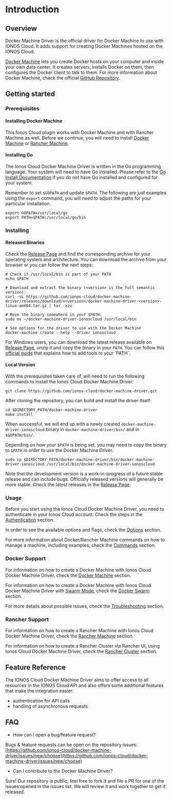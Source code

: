 # Introduction

## Overview

Docker Machine Driver is the official driver for Docker Machine to use with IONOS Cloud. It adds support for creating Docker Machines hosted on the IONOS Cloud.

[Docker Machine](https://github.com/docker/machine) lets you create Docker hosts on your computer and inside your own data center. It creates servers, installs Docker on them, then configures the Docker client to talk to them. For more information about Docker Machine, check the official [GitHub Repository](https://github.com/docker/machine).

## Getting started

### Prerequisites
 
#### Installing Docker Machine

This Ionos Cloud plugin works with Docker Machine and with Rancher Machine as well. Before we continue, you will need to install [Docker Machine](https://docs.docker.com/machine/install-machine/) or [Rancher Machine](https://github.com/rancher/machine/releases/).

#### Installing Go

The Ionos Cloud Docker Machine Driver is written in the Go programming language. Your system will need to have Go installed. Please refer to the [Go Install Documentation](https://golang.org/doc/install) if you do not have Go installed and configured for your system.

Remember to set `$GOPATH` and update `$PATH`. The following are just examples using the `export` command, you will need to adjust the paths for your particular installation.

```text
export GOPATH=/usr/local/go
export PATH=$PATH:/usr/local/go/bin
```

### Installing

#### Released Binaries

Check the [Release Page](https://github.com/ionos-cloud/docker-machine-driver/releases) and find the corresponding archive for your operating system and architecture. You can download the archive from your browser or you can follow the next steps:

```text
# Check if /usr/local/bin is part of your PATH
echo $PATH

# Download and extract the binary (<version> is the full semantic version): 
curl -sL https://github.com/ionos-cloud/docker-machine-driver/releases/download/v<version>/docker-machine-driver-<version>-linux-amd64.tar.gz | tar -xzv

# Move the binary somewhere in your $PATH:
sudo mv ~/docker-machine-driver-ionoscloud /usr/local/bin

# See options for the driver to use with the Docker Machine
docker-machine create --help --driver ionoscloud
```

For Windows users, you can download the latest release available on [Release Page](https://github.com/ionos-cloud/docker-machine-driver/releases), unzip it and copy the binary in your `PATH`. You can follow this [official guide](https://msdn.microsoft.com/en-us/library/office/ee537574(v=office.14).aspx) that explains how to add tools to your `PATH`. 

#### Local Version 

With the prerequisites taken care of, will need to run the following commands to install the Ionos Cloud Docker Machine Driver:

```text
git clone https://github.com/ionos-cloud/docker-machine-driver.git
```

After cloning the repository, you can build and install the driver itself:

```text
cd $DIRECTORY_PATH/docker-machine-driver
make install
```

When successful, we will end up with a newly created `docker-machine-driver-ionoscloud` binary in `docker-machine-driver/bin/` and in `$GOPATH/bin/`. 

Depending on how your `$PATH` is being set, you may need to copy the binary to `$PATH` in order to use the Docker Machine Driver. 

```text
sudo cp $DIRECTORY_PATH/docker-machine-driver/bin/docker-machine-driver-ionoscloud /usr/local/bin/docker-machine-driver-ionoscloud
```

Note that the development version is a work-in-progress of a future stable release and can include bugs. Officially released versions will generally be more stable. Check the latest releases in the [Release Page](https://github.com/ionos-cloud/docker-machine-driver/releases).

### Usage

Before you start using the Ionos Cloud Docker Machine Driver, you need to authenticate in your Ionos Cloud account. Check the steps in the [Authentication](usage/authentication.md) section.

In order to see the available options and flags, check the [Options](usage/options.md) section.

For more information about Docker/Rancher Machine commands on how to manage a machine, including examples, check the [Commands](usage/commands.md) section. 

### Docker Support

For information on how to create a Docker Machine with Ionos Cloud Docker Machine Driver, check the [Docker Machine](docker/docker-machine.md) section.

For information on how to create a Docker Machine with Ionos Cloud Docker Machine Driver with [Swarm Mode](https://docs.docker.com/engine/swarm/), check the [Docker Swarm](docker/docker-swarm.md) section.

For more details about possible issues, check the [Troubleshooting](docker/troubleshooting.md) section.

### Rancher Support

For information on how to create a Rancher Machine with Ionos Cloud Docker Machine Driver, check the [Rancher Machine](rancher/rancher-machine.md) section.

For information on how to create a Rancher Cluster via Rancher UI, using Ionos Cloud Docker Machine Driver, check the [Rancher Cluster](rancher/rancher-cluster.md) section.

## Feature Reference 

The IONOS Cloud Docker Machine Driver aims to offer access to all resources in the IONOS Cloud API and also offers some additional features that make the integration easier: 

* authentication for API calls
* handling of asynchronous requests 

## FAQ

* How can I open a bug/feature request?

Bugs & feature requests can be open on the repository issues: [https://github.com/ionos-cloud/docker-machine-driver/issues/new/choose](https://github.com/ionos-cloud/docker-machine-driver/issues/new/choose)

* Can I contribute to the Docker Machine Driver?

Sure! Our repository is public, feel free to fork it and file a PR for one of the issues opened in the issues list. We will review it and work together to get it released.

